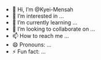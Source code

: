 - 👋 Hi, I’m @Kyei-Mensah
- 👀 I’m interested in ...
- 🌱 I’m currently learning ...
- 💞️ I’m looking to collaborate on ...
- 📫 How to reach me ...
- 😄 Pronouns: ...
- ⚡ Fun fact: ...

<!---
Kyei-Mensah/Kyei-Mensah is a ✨ special ✨ repository because its `README.md` (this file) appears on your GitHub profile.
You can click the Preview link to take a look at your changes.
--->
